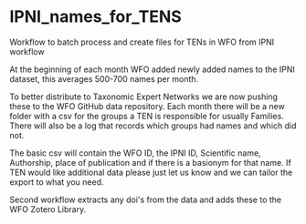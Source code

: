 # IPNI_names_for_TENS
Workflow to batch process and create files for TENs in WFO from IPNI workflow

At the beginning of each month WFO added newly added names to the IPNI dataset, this averages 500-700 names per month. 

To better distribute to Taxonomic Expert Networks we are now pushing these to the WFO GitHub data repository. Each month there will be a new folder with a csv for the groups a TEN is responsible for usually Families. There will also be a log that records which groups had names and which did not.

The basic csv will contain the WFO ID, the IPNI ID, Scientific name, Authorship, place of publication and if there is a basionym for that name.
If TEN would like additional data please just let us know and we can tailor the export to what you need.

Second workflow extracts any doi's from the data and adds these to the WFO Zotero Library.